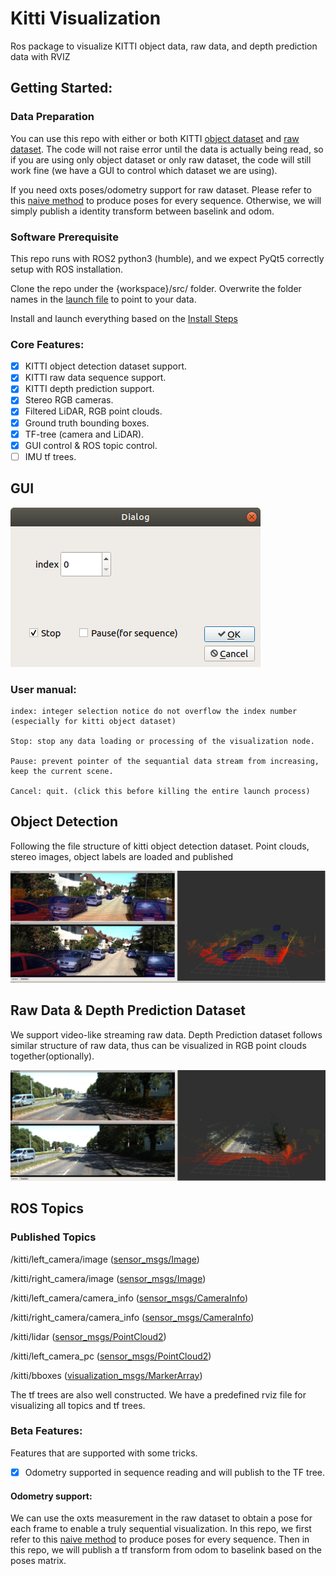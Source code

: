 # Kitti Visualization

Ros package to visualize KITTI object data, raw data, and depth prediction data with RVIZ

## Getting Started:

### Data Preparation

You can use this repo with either or both KITTI [object dataset](https://www.cvlibs.net/datasets/kitti/eval_object.php?obj_benchmark=3d) and [raw dataset](https://www.cvlibs.net/datasets/kitti/raw_data.php).  The code will not raise error until the data is actually being read, so if you are using only object dataset or only raw dataset, the code will still work fine (we have a GUI to control which dataset we are using). 

If you need oxts poses/odometry support for raw dataset. Please refer to this [naive method](https://gist.github.com/Owen-Liuyuxuan/27f12e15788acba76053df84a28f2291) to produce poses for every sequence. Otherwise, we will simply publish a identity transform between baselink and odom.

### Software Prerequisite

This repo runs with ROS2 python3 (humble), and we expect PyQt5 correctly setup with ROS installation.

Clone the repo under the {workspace}/src/ folder. Overwrite the folder names in the [launch file](../launch/kitti_launch.xml) to point to your data. 

Install and launch everything based on the [Install Steps](../readme.md)


### Core Features:

- [x] KITTI object detection dataset support. 
- [x] KITTI raw data sequence support. 
- [x] KITTI depth prediction support. 
- [x] Stereo RGB cameras.
- [x] Filtered LiDAR, RGB point clouds.
- [x] Ground truth bounding boxes.
- [x] TF-tree (camera and LiDAR).
- [x] GUI control & ROS topic control.
- [ ] IMU tf trees.

## GUI

![image](gui.png)

### User manual:

    index: integer selection notice do not overflow the index number (especially for kitti object dataset)

    Stop: stop any data loading or processing of the visualization node.
    
    Pause: prevent pointer of the sequantial data stream from increasing, keep the current scene.

    Cancel: quit. (click this before killing the entire launch process)

## Object Detection

Following the file structure of kitti object detection dataset. Point clouds, stereo images, object labels are loaded and published

![image](object.png)

## Raw Data & Depth Prediction Dataset

We support video-like streaming raw data. Depth Prediction dataset follows similar structure of raw data, thus can be visualized in RGB point clouds together(optionally). 

![image](kitti_sequence.png)

## ROS Topics

### Published Topics

/kitti/left_camera/image ([sensor_msgs/Image](https://docs.ros2.org/latest/api/sensor_msgs/msg/Image.html))

/kitti/right_camera/image ([sensor_msgs/Image](https://docs.ros2.org/latest/api/sensor_msgs/msg/Image.html))

/kitti/left_camera/camera_info ([sensor_msgs/CameraInfo](https://docs.ros2.org/latest/api/sensor_msgs/msg/CameraInfo.html))

/kitti/right_camera/camera_info ([sensor_msgs/CameraInfo](https://docs.ros2.org/latest/api/sensor_msgs/msg/CameraInfo.html))

/kitti/lidar ([sensor_msgs/PointCloud2](https://docs.ros2.org/latest/api/sensor_msgs/msg/PointCloud2.html))

/kitti/left_camera_pc ([sensor_msgs/PointCloud2](https://docs.ros2.org/latest/api/sensor_msgs/msg/PointCloud2.html))

/kitti/bboxes ([visualization_msgs/MarkerArray](https://docs.ros2.org/foxy/api/visualization_msgs/msg/MarkerArray.html))

The tf trees are also well constructed. We have a predefined rviz file for visualizing all topics and tf trees.

### Beta Features:

Features that are supported with some tricks.

- [x] Odometry supported in sequence reading and will publish to the TF tree.

#### Odometry support:

We can use the oxts measurement in the raw dataset to obtain a pose for each frame to enable a truly sequential visualization. In this repo, we first refer to this [naive method](https://gist.github.com/Owen-Liuyuxuan/27f12e15788acba76053df84a28f2291) to produce poses for every sequence. Then in this repo, we will publish a tf transform from odom to baselink based on the poses matrix. 
